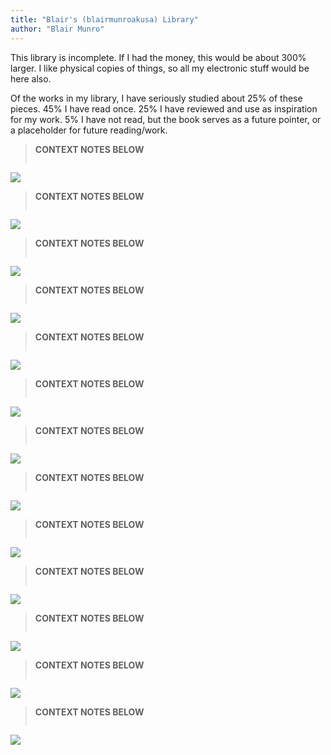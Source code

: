 ```yaml
---
title: "Blair's (blairmunroakusa) Library"
author: "Blair Munro"
---
```


This library is incomplete. If I had the money, this would be about 300% larger. I like physical copies of things, so all my electronic stuff would be here also.

Of the works in my library, I have seriously studied about 25% of these pieces. 45% I have read once. 25% I have reviewed and use as inspiration for my work. 5% I have not read, but the book serves as a future pointer, or a placeholder for future reading/work.

> **CONTEXT NOTES BELOW**
>
> ```none
> 
> ```

<div class="figure">

![](/images/context/bookbox1.jpg)

</div>

> **CONTEXT NOTES BELOW**
>
> ```none
> 
> ```

<div class="figure">

![](/images/context/bookbox2.jpg)

</div>

> **CONTEXT NOTES BELOW**
>
> ```none
> 
> ```

<div class="figure">

![](/images/context/bookbox3.jpg)

</div>

> **CONTEXT NOTES BELOW**
>
> ```none
> 
> ```

<div class="figure">

![](/images/context/bookbox4.jpg)

</div>

> **CONTEXT NOTES BELOW**
>
> ```none
> 
> ```

<div class="figure">

![](/images/context/bookbox5.jpg)

</div>

> **CONTEXT NOTES BELOW**
>
> ```none
> 
> ```

<div class="figure">

![](/images/context/bookbox6.jpg)

</div>

> **CONTEXT NOTES BELOW**
>
> ```none
> 
> ```

<div class="figure">

![](/images/context/bookbox7.jpg)

</div>

> **CONTEXT NOTES BELOW**
>
> ```none
> 
> ```

<div class="figure">

![](/images/context/bookbox8.jpg)

</div>

> **CONTEXT NOTES BELOW**
>
> ```none
> 
> ```

<div class="figure">

![](/images/context/bookbox9.jpg)

</div>

> **CONTEXT NOTES BELOW**
>
> ```none
> 
> ```

<div class="figure">

![](/images/context/bookbox10.jpg)

</div>

> **CONTEXT NOTES BELOW**
>
> ```none
> 
> ```

<div class="figure">

![](/images/context/bookbox11.jpg)

</div>

> **CONTEXT NOTES BELOW**
>
> ```none
> 
> ```

<div class="figure">

![](/images/context/bookbox12.jpg)

</div>

> **CONTEXT NOTES BELOW**
>
> ```none
> 
> ```

<div class="figure">

![](/images/context/bookbox13.jpg)

</div>

